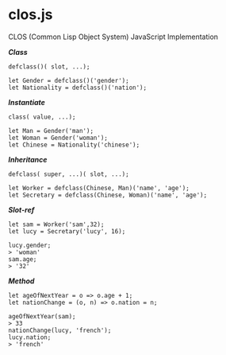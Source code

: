 # clos.js
CLOS (Common Lisp Object System) JavaScript Implementation


***Class***

```
defclass()( slot, ...);

let Gender = defclass()('gender');
let Nationality = defclass()('nation');
```

***Instantiate***

```
class( value, ...);

let Man = Gender('man');
let Woman = Gender('woman');
let Chinese = Nationality('chinese');
```

***Inheritance***
```
defclass( super, ...)( slot, ...);

let Worker = defclass(Chinese, Man)('name', 'age');
let Secretary = defclass(Chinese, Woman)('name', 'age');
```

***Slot-ref***
```
let sam = Worker('sam',32);
let lucy = Secretary('lucy', 16);

lucy.gender;
> 'woman'
sam.age;
> '32'
```

***Method***

```
let ageOfNextYear = o => o.age + 1;
let nationChange = (o, n) => o.nation = n;

ageOfNextYear(sam);
> 33
nationChange(lucy, 'french');
lucy.nation;
> 'french'
```
